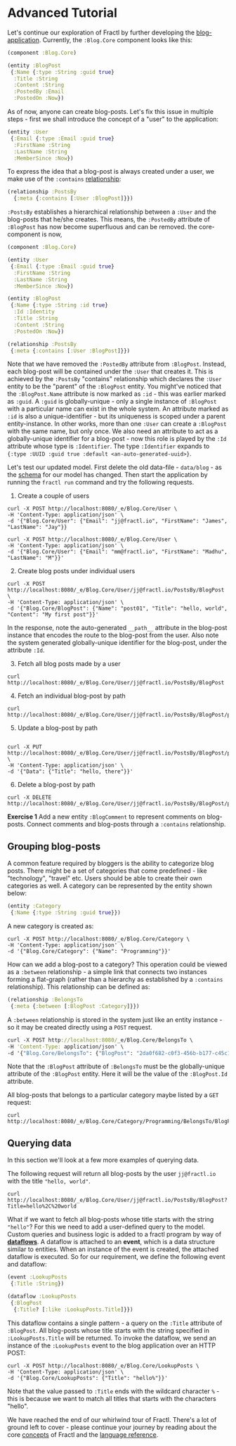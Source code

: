 # Advanced Tutorial

Let's continue our exploration of Fractl by further developing the [blog-application](quick-start.md). Currently, the
`:Blog.Core` component looks like this:

```clojure
(component :Blog.Core)

(entity :BlogPost
 {:Name {:type :String :guid true}
  :Title :String
  :Content :String
  :PostedBy :Email
  :PostedOn :Now})
```

As of now, anyone can create blog-posts. Let's fix this issue in multiple steps - first we shall introduce the concept
of a "user" to the application:

```clojure
(entity :User
 {:Email {:type :Email :guid true}
  :FirstName :String
  :LastName :String
  :MemberSince :Now})
```

To express the idea that a blog-post is always created under a user, we make use of the
`:contains` [relationship](language/data-model/relationship.md):

```clojure
(relationship :PostsBy
  {:meta {:contains [:User :BlogPost]}})
```

`:PostsBy` establishes a hierarchical relationship between a `:User` and the blog-posts that he/she creates. This means,
the `:PostedBy` attribute of `:BlogPost` has now become superfluous and can be removed. the core-component is now,

```clojure
(component :Blog.Core)

(entity :User
 {:Email {:type :Email :guid true}
  :FirstName :String
  :LastName :String
  :MemberSince :Now})

(entity :BlogPost
 {:Name {:type :String :id true}
  :Id :Identity
  :Title :String
  :Content :String
  :PostedOn :Now})

(relationship :PostsBy
 {:meta {:contains [:User :BlogPost]}})

```

Note that we have removed the `:PostedBy` attribute from `:BlogPost`. Instead, each blog-post will be contained under the
`:User` that creates it. This is achieved by the `:PostsBy` "contains" relationship which declares the `:User` entity to be
the "parent" of the `:BlogPost` entity. You might've noticed that the `:BlogPost.Name` attribute is now marked as `:id` - this
was earlier marked as `:guid`. A `:guid` is globally-unique - only a single instance of `:BlogPost` with a particular name
can exist in the whole system. An attribute marked as `:id` is also a unique-identifier - but its uniqueness is scoped under a
parent entity-instance. In other works, more than one `:User` can create a `:BlogPost` with the same name, but only once. We also
need an attribute to act as a globally-unique identifier for a blog-post - now this role is played by the `:Id` attribute whose type
is `:Identifier`. The type `:Identifier` expands to `{:type :UUID :guid true :default <an-auto-generated-uuid>}`.

Let's test our updated model. First delete the old data-file - `data/blog` - as the [schema](concepts/schema-migration.md)
for our model has changed. Then start the application by running the `fractl run` command and try the following requests.

1. Create a couple of users

```shell
curl -X POST http://localhost:8080/_e/Blog.Core/User \
-H 'Content-Type: application/json' \
-d '{"Blog.Core/User": {"Email": "jj@fractl.io", "FirstName": "James", "LastName": "Jay"}}

curl -X POST http://localhost:8080/_e/Blog.Core/User \
-H 'Content-Type: application/json' \
-d '{"Blog.Core/User": {"Email": "mm@fractl.io", "FirstName": "Madhu", "LastName": "M"}}'
```

2. Create blog posts under individual users

```shell
curl -X POST http://localhost:8080/_e/Blog.Core/User/jj@fractl.io/PostsBy/BlogPost \
-H 'Content-Type: application/json' \
-d '{"Blog.Core/BlogPost": {"Name": "post01", "Title": "hello, world", "Content": "My first post"}}'
```

In the response, note the auto-generated `__path__` attribute in the blog-post instance that encodes the route to the
blog-post from the user. Also note the system generated globally-unique identifier for the blog-post, under the attribute
`:Id`.

3. Fetch all blog posts made by a user

```shell
curl http://localhost:8080/_e/Blog.Core/User/jj@fractl.io/PostsBy/BlogPost
```

4. Fetch an individual blog-post by path

```shell
curl http://localhost:8080/_e/Blog.Core/User/jj@fractl.io/PostsBy/BlogPost/post01
```

5. Update a blog-post by path

```shell

curl -X PUT http://localhost:8080/_e/Blog.Core/User/jj@fractl.io/PostsBy/BlogPost/post01 \
-H 'Content-Type: application/json' \
-d '{"Data": {"Title": "hello, there"}}'
```

6. Delete a blog-post by path

```shell
curl -X DELETE http://localhost:8080/_e/Blog.Core/User/jj@fractl.io/PostsBy/BlogPost/post01
```

**Exercise 1** Add a new entity `:BlogComment` to represent comments on blog-posts. Connect comments and blog-posts through
a `:contains` relationship.

## Grouping blog-posts

A common feature required by bloggers is the ability to categorize blog posts. There might be a set of categories that
come predefined - like "technology", "travel" etc. Users should be able to create their own categories as well. A category
can be represented by the entity shown below:

```clojure
(entity :Category
 {:Name {:type :String :guid true}})
```

A new category is created as:

```shell
curl -X POST http://localhost:8080/_e/Blog.Core/Category \
-H 'Content-Type: application/json' \
-d '{"Blog.Core/Category": {"Name": "Programming"}}'
```

How can we add a blog-post to a category? This operation could be viewed as a `:between` relationship - a simple link that
connects two instances forming a flat-graph (rather than a hierarchy as established by a `:contains` relationship).
This relationship can be defined as:

```clojure
(relationship :BelongsTo
 {:meta {:between [:BlogPost :Category]}})
```

A `:between` relationship is stored in the system just like an entity instance - so it may be created directly using a `POST`
request.

```clojure
curl -X POST http://localhost:8080/_e/Blog.Core/BelongsTo \
-H 'Content-Type: application/json' \
-d '{"Blog.Core/BelongsTo": {"BlogPost": "2da0f682-c0f3-456b-b177-c45c19fe74eb", "Category": "Programming"}}'
```

Note that the `:BlogPost` attribute of `:BelongsTo` must be the globally-unique attribute of the `:BlogPost` entity. Here it will
be the value of the `:BlogPost.Id` attribute.

All blog-posts that belongs to a particular category maybe listed by a `GET` request:

```shell
curl  http://localhost:8080/_e/Blog.Core/Category/Programming/BelongsTo/BlogPost
```

## Querying data

In this section we'll look at a few more examples of querying data.

The following request will return all blog-posts by the user `jj@fractl.io` with the title `"hello, world"`.

```shell
curl http://localhost:8080/_e/Blog.Core/User/jj@fractl.io/PostsBy/BlogPost?Title=hello%2C%20world
```
What if we want to fetch all blog-posts whose title starts with the string `"hello"`? For this we need to add
a user-defined query to the model. Custom queries and business logic is added to a fractl program by way of
[**dataflows**](concepts/declarative-dataflow). A dataflow is attached to an **event**, which is a data structure
similar to entities. When an instance of the event is created, the attached dataflow is executed. So for our requirement,
we define the following event and dataflow:

```clojure
(event :LookupPosts
 {:Title :String})

(dataflow :LookupPosts
 {:BlogPost
  {:Title? [:like :LookupPosts.Title]}})
```

This dataflow contains a single pattern - a query on the `:Title` attribute of `:BlogPost`.
All blog-posts whose title starts with the string specified in `:LookupPosts.Title` will be returned.
To invoke the dataflow, we send an instance of the `:LookupPosts` event to the blog application over an HTTP POST:

```shell
curl -X POST http://localhost:8080/_e/Blog.Core/LookupPosts \
-H 'Content-Type: application/json' \
-d '{"Blog.Core/LookupPosts": {"Title": "hello%"}}'
```
Note that the value passed to `:Title` ends with the wildcard character `%` - this is because
we want to match all titles that starts with the characters "hello".

We have reached the end of our whirlwind tour of Fractl. There's a lot of ground left to cover - please
continue your journey by reading about the core [concepts](concepts/intro.md) of Fractl and
the [language reference](language/overview.md).
